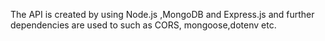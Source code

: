 
The API is created by using Node.js ,MongoDB and Express.js and further dependencies are used to such as CORS, mongoose,dotenv etc. 
